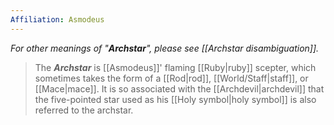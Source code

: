 ```yaml
---
Affiliation: Asmodeus
---
```


*For other meanings of "**Archstar**", please see [[Archstar disambiguation]].*
> The ***Archstar*** is [[Asmodeus]]' flaming [[Ruby|ruby]] scepter, which sometimes takes the form of a [[Rod|rod]], [[World/Staff|staff]], or [[Mace|mace]]. It is so associated with the [[Archdevil|archdevil]] that the five-pointed star used as his [[Holy symbol|holy symbol]] is also referred to the archstar.







